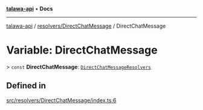 [**talawa-api**](../../../README.md) • **Docs**

***

[talawa-api](../../../modules.md) / [resolvers/DirectChatMessage](../README.md) / DirectChatMessage

# Variable: DirectChatMessage

\> `const` **DirectChatMessage**: [`DirectChatMessageResolvers`](../../../types/generatedGraphQLTypes/type-aliases/DirectChatMessageResolvers.md)

## Defined in

[src/resolvers/DirectChatMessage/index.ts:6](https://github.com/PalisadoesFoundation/talawa-api/blob/67d017fd9312183a6b2bae1b160bc814f56ab5c2/src/resolvers/DirectChatMessage/index.ts#L6)
